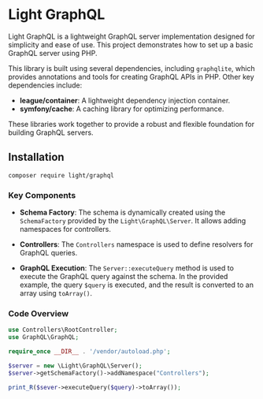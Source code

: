 # Light GraphQL

Light GraphQL is a lightweight GraphQL server implementation designed for simplicity and ease of use. This project demonstrates how to set up a basic GraphQL server using PHP.

This library is built using several dependencies, including `graphqlite`, which provides annotations and tools for creating GraphQL APIs in PHP. Other key dependencies include:

- **league/container**: A lightweight dependency injection container.
- **symfony/cache**: A caching library for optimizing performance.

These libraries work together to provide a robust and flexible foundation for building GraphQL servers.

## Installation

```
composer require light/graphql
```

### Key Components

- **Schema Factory**: The schema is dynamically created using the `SchemaFactory` provided by the `Light\GraphQL\Server`. It allows adding namespaces for controllers.
- **Controllers**: The `Controllers` namespace is used to define resolvers for GraphQL queries.

- **GraphQL Execution**: The `Server::executeQuery` method is used to execute the GraphQL query against the schema. In the provided example, the query `$query` is executed, and the result is converted to an array using `toArray()`.

### Code Overview


```php
use Controllers\RootController;
use GraphQL\GraphQL;

require_once __DIR__ . '/vendor/autoload.php';

$server = new \Light\GraphQL\Server();
$server->getSchemaFactory()->addNamespace("Controllers");

print_R($sever->executeQuery($query)->toArray());
```
